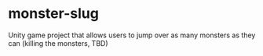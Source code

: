 # monster-slug
Unity game project that allows users to jump over as many monsters as they can (killing the monsters, TBD)
